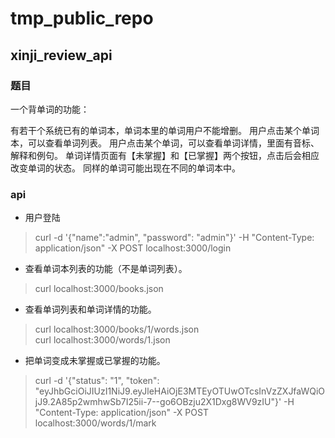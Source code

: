 # tmp_public_repo

## xinji_review_api
### 题目
一个背单词的功能：

有若干个系统已有的单词本，单词本里的单词用户不能增删。
用户点击某个单词本，可以查看单词列表。
用户点击某个单词，可以查看单词详情，里面有音标、解释和例句。
单词详情页面有【未掌握】和【已掌握】两个按钮，点击后会相应改变单词的状态。
同样的单词可能出现在不同的单词本中。

### api
* 用户登陆
> curl -d '{"name":"admin", "password": "admin"}' -H "Content-Type: application/json" -X POST localhost:3000/login

* 查看单词本列表的功能（不是单词列表）。
> curl localhost:3000/books.json

* 查看单词列表和单词详情的功能。
> curl localhost:3000/books/1/words.json<br/>
> curl localhost:3000/words/1.json

* 把单词变成未掌握或已掌握的功能。
> curl -d '{"status": "1", "token": "eyJhbGciOiJIUzI1NiJ9.eyJleHAiOjE3MTEyOTUwOTcsInVzZXJfaWQiOjJ9.2A85p2wmhwSb7I25ii-7--go6OBzju2X1Dxg8WV9zIU"}' -H "Content-Type: application/json" -X POST localhost:3000/words/1/mark

